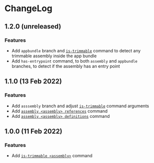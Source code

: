 # ChangeLog

## 1.2.0 (unreleased)

### Features
- Add `appbundle` branch and [`is-trimmable`](https://github.com/spouliot/cilout/wiki/AppBundleIsTrimmable) command to detect any trimmable assembly inside the app bundle
- Add `has-entrypoint` command, to both `assembly` and `appbundle` branches, to detect if the assembly has an entry point

## 1.1.0 (13 Feb 2022)

### Features
- Add `asssembly` branch and adjust [`is-trimmable`](https://github.com/spouliot/cilout/wiki/AssemblyIsTrimmable) command arguments
- Add [`assembly <assembly> references`](https://github.com/spouliot/cilout/wiki/AssemblyReferences) command
- Add [`assembly <assembly> definitions`](https://github.com/spouliot/cilout/wiki/AssemblyDefinitions) command

## 1.0.0 (11 Feb 2022)

### Features
- Add [`is-trimmable <assembly>`](https://github.com/spouliot/cilout/wiki/IsTrimmable) command
